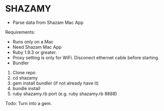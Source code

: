 # SHAZAMY
* Parse data from Shazam Mac App

Requirements:
  * Runs only on a Mac
  * Need Shazam Mac App
  * Ruby 1.9.3 or greater.
  * Proxy setting is only for WiFi. Disconect ethernet cable before starting.
  * Bundler
  
  1. Clone repo
  2. cd shazamy
  3. gem install bundler (if not already have it)
  4. bundle install
  5. ruby shazamy.rb port (e.g. ruby shazamy.rb 8888)

Todo: Turn into a gem.
